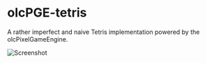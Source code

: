 # olcPGE-tetris
A rather imperfect and naive Tetris implementation powered by the olcPixelGameEngine.

![Screenshot](https://i.imgur.com/O8gTALb.png)

